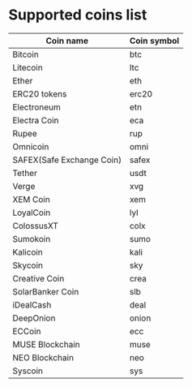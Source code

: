 # Supported coins list

Coin name | Coin symbol
--------- | -----------
Bitcoin | btc
Litecoin | ltc
Ether | eth
ERC20 tokens | erc20
Electroneum | etn
Electra Coin | eca
Rupee | rup
Omnicoin | omni
SAFEX(Safe Exchange Coin) | safex
Tether | usdt
Verge | xvg
XEM Coin | xem
LoyalCoin | lyl
ColossusXT | colx
Sumokoin | sumo
Kalicoin | kali
Skycoin | sky
Creative Coin | crea
SolarBanker Coin | slb
iDealCash | deal
DeepOnion | onion
ECCoin | ecc
MUSE Blockchain | muse
NEO Blockchain | neo
Syscoin | sys
